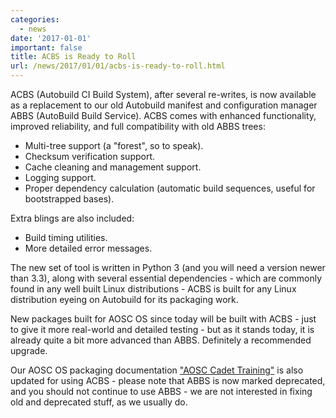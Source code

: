 ```yaml
---
categories:
  - news
date: '2017-01-01'
important: false
title: ACBS is Ready to Roll
url: /news/2017/01/01/acbs-is-ready-to-roll.html
---
```



ACBS (Autobuild CI Build System), after several re-writes, is now available as a replacement to our old Autobuild manifest and configuration manager ABBS (AutoBuild Build Service). ACBS comes with enhanced functionality, improved reliability, and full compatibility with old ABBS trees:

- Multi-tree support (a "forest", so to speak).
- Checksum verification support.
- Cache cleaning and management support.
- Logging support.
- Proper dependency calculation (automatic build sequences, useful for bootstrapped bases).

Extra blings are also included:

- Build timing utilities.
- More detailed error messages.

The new set of tool is written in Python 3 (and you will need a version newer than 3.3), along with several essential dependencies - which are commonly found in any well built Linux distributions - ACBS is built for any Linux distribution eyeing on Autobuild for its packaging work.

New packages built for AOSC OS since today will be built with ACBS - just to give it more real-world and detailed testing - but as it stands today, it is already quite a bit more advanced than ABBS. Definitely a recommended upgrade.

Our AOSC OS packaging documentation ["AOSC Cadet Training"](https://github.com/AOSC-Dev/aosc-os-abbs/wiki/) is also updated for using ACBS - please note that ABBS is now marked deprecated, and you should not continue to use ABBS - we are not interested in fixing old and deprecated stuff, as we usually do.